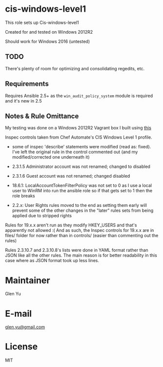 # cis-windows-level1

This role sets up Cis-windows-level1

Created for and tested on Windows 2012R2 

Should work for Windows 2016 (untested)


## TODO

There's plenty of room for optimizing and consolidating regedits, etc.


## Requirements

Requires Ansible 2.5+ as the `win_audit_policy_system` module is required and it's new in 2.5


## Notes & Rule Omittance

My testing was done on a Windows 2012R2 Vagrant box I built using [this](https://github.com/Neutrollized/packer-windows)

Inspec controls taken from Chef Automate's CIS Windows Level 1 profile.
- some of inspec 'describe' statements were modified (read as: fixed).  I've left the original rule in the control commented out (and my modified/corrected one underneath it)

- 2.3.1.5 Administrator account was not renamed; changed to disabled

- 2.3.1.6 Guest account was not renamed; changed disabled

- 18.6.1: LocalAccountTokenFilterPolicy was not set to 0 as I use a local user to WinRM into run the ansible role so if that gets set to 1 then the role breaks

- 2.2.x: User Rights rules moved to the end as setting them early will prevent some of the other changes in the "later" rules sets from being applied due to stripped rights

Rules for 19.x.x aren't run as they modify HKEY_USERS and that's apparently not allowed :( And as such, the Inspec controls for 19.x.x are in files/ folder for now rather than in controls/ (easier than commenting out the rules)


Rules 2.3.10.7 and 2.3.10.8's lists were done in YAML format rather than JSON like all the other rules.  The main reason is for better readability in this case where as JSON format took up less lines. 


# Maintainer

Glen Yu

# E-mail

glen.yu@gmail.com

# License

MIT
